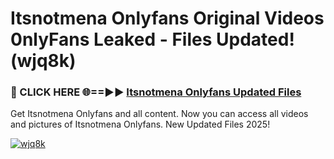 # Itsnotmena Onlyfans Original Videos 0nlyFans Leaked - Files Updated! (wjq8k)

<h3>🔴 CLICK HERE 🌐==►► <a href="https://tinyurl.com/ehrbuxhb" rel="nofollow">Itsnotmena Onlyfans Updated Files</a></h3>

Get Itsnotmena Onlyfans and all content. Now you can access all videos and pictures of Itsnotmena Onlyfans. New Updated Files 2025!

[![wjq8k](https://i.imgur.com/lVYEuWS.gif)](https://tinyurl.com/ehrbuxhb)
